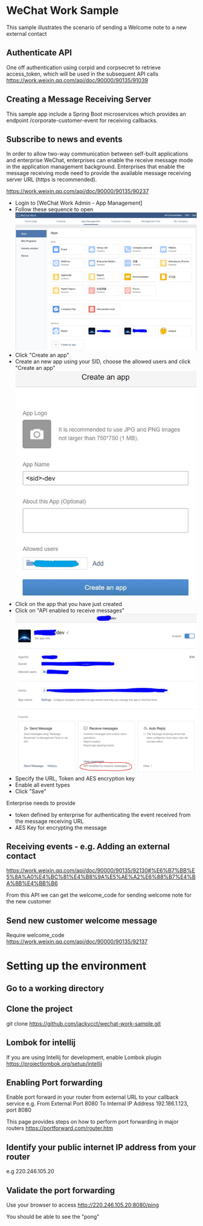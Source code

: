 # WeChat Work Sample

This sample illustrates the scenario of sending a Welcome note to a new
external contact
 
## Authenticate API
One off authentication using corpid and corpsecret to retrieve access_token,
which will be used in the subsequent API calls
https://work.weixin.qq.com/api/doc/90000/90135/91039

## Creating a Message Receiving Server
This sample app include a Spring Boot microservices which provides an endpoint /corporate-customer-event for 
receiving callbacks.

## Subscribe to news and events
In order to allow two-way communication between self-built applications and enterprise WeChat, 
enterprises can enable the receive message mode in the application management background.
Enterprises that enable the message receiving mode need to provide the available message receiving server URL 
(https is recommended).

https://work.weixin.qq.com/api/doc/90000/90135/90237

- Login to [WeChat Work Admin - App Management]
- Follow these sequence to open ![App Management](/doc/images/wechatwork-app-mgmt.jpg "App Management")
- Click "Create an app"
- Create an new app using your SID, choose the allowed users and click "Create an app"
![Create an app](/doc/images/wechatwork-create-app.jpg "Create an app")
- Click on the app that you have just created
- Click on "API enabled to receive messages"
![Configure Event Receiving Server](/doc/images/wechatwork-set-event-receiving-server.jpg "Configure Event Receiving Server")
- Specify the URL, Token and AES encryption key 
- Enable all event types
- Click "Save"

Enterprise needs to provide 
- token defined by enterprise for authenticating the event received from the message receiving URL
- AES Key for encrypting the message

## Receiving events - e.g. Adding an external contact
https://work.weixin.qq.com/api/doc/90000/90135/92130#%E6%B7%BB%E5%8A%A0%E4%BC%81%E4%B8%9A%E5%AE%A2%E6%88%B7%E4%BA%8B%E4%BB%B6

From this API we can get the welcome_code for sending welcome note for the new customer
 
## Send new customer welcome message
Require welcome_code
https://work.weixin.qq.com/api/doc/90000/90135/92137


# Setting up the environment

## Go to a working directory

## Clone the project
git clone https://github.com/jackycct/wechat-work-sample.git

## Lombok for intellij
If you are using Intellij for development, enable Lombok plugin
https://projectlombok.org/setup/intellij

## Enabling Port forwarding 
Enable port forward in your router from external URL to your  callback service
e.g. 
From External Port 8080 To Internal IP Address 192.186.1.123, port 8080

This page provides steps on how to perform port forwarding in major routers https://portforward.com/router.htm

## Identify your public internet IP address from your router
e.g 220.246.105.20

## Validate the port forwarding
Use your browser to access http://220.246.105.20:8080/ping

You should be able to see the "pong"


[WeChat Work Admin - Customer Contact]: https://work.weixin.qq.com/wework_admin/frame#customer/analysis